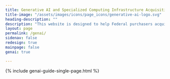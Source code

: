 ```yaml
---
title: Generative AI and Specialized Computing Infrastructure Acquisition Resource Guide
title-image: "/assets/images/icons/page_icons/generative-ai-logo.svg"
heading-description: ""
description: "This website is designed to help Federal purchasers acquire generative AI and specialized computing infrastructure for their organizations."
layout: page
permalink: /genai/
sidenav: false
redesign: true
mainpage: false
genai: true

---
```


{% include genai-guide-single-page.html %}